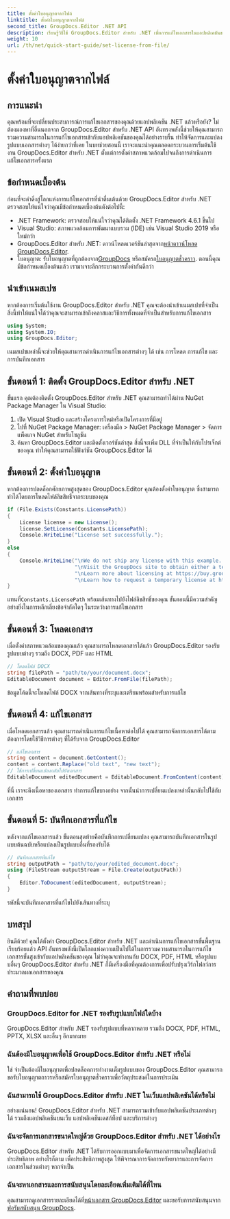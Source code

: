 ```yaml
---
title: ตั้งค่าใบอนุญาตจากไฟล์
linktitle: ตั้งค่าใบอนุญาตจากไฟล์
second_title: GroupDocs.Editor .NET API
description: เรียนรู้วิธีใช้ GroupDocs.Editor สำหรับ .NET เพื่อการแก้ไขเอกสารในแอปพลิเคชันของคุณได้อย่างราบรื่น รวมคำแนะนำทีละขั้นตอน เคล็ดลับ และคำถามที่พบบ่อย
weight: 10
url: /th/net/quick-start-guide/set-license-from-file/
---
```


# ตั้งค่าใบอนุญาตจากไฟล์

## การแนะนำ
คุณพร้อมที่จะเปลี่ยนประสบการณ์การแก้ไขเอกสารของคุณด้วยแอปพลิเคชัน .NET แล้วหรือยัง? ไม่ต้องมองหาที่อื่นนอกจาก GroupDocs.Editor สำหรับ .NET API อันทรงพลังนี้ช่วยให้คุณสามารถรวมความสามารถในการแก้ไขเอกสารเข้ากับแอปพลิเคชันของคุณได้อย่างราบรื่น ทำให้จัดการและแปลงรูปแบบเอกสารต่างๆ ได้ง่ายกว่าที่เคย ในบทช่วยสอนนี้ เราจะแนะนำคุณตลอดกระบวนการเริ่มต้นใช้งาน GroupDocs.Editor สำหรับ .NET ตั้งแต่การตั้งค่าสภาพแวดล้อมไปจนถึงการดำเนินการแก้ไขเอกสารครั้งแรก
## ข้อกำหนดเบื้องต้น
ก่อนที่จะดำดิ่งสู่โลกแห่งการแก้ไขเอกสารที่น่าตื่นเต้นด้วย GroupDocs.Editor สำหรับ .NET ตรวจสอบให้แน่ใจว่าคุณมีข้อกำหนดเบื้องต้นดังต่อไปนี้:
- .NET Framework: ตรวจสอบให้แน่ใจว่าคุณได้ติดตั้ง .NET Framework 4.6.1 ขึ้นไป
- Visual Studio: สภาพแวดล้อมการพัฒนาแบบรวม (IDE) เช่น Visual Studio 2019 หรือใหม่กว่า
-  GroupDocs.Editor สำหรับ .NET: ดาวน์โหลดเวอร์ชันล่าสุดจาก[หน้าดาวน์โหลด GroupDocs.Editor](https://releases.groupdocs.com/editor/net/).
-  ใบอนุญาต: รับใบอนุญาตที่ถูกต้องจาก[GroupDocs](https://purchase.groupdocs.com/buy) หรือสมัครก[ใบอนุญาตชั่วคราว](https://purchase.groupdocs.com/temporary-license/).
ตอนนี้คุณมีข้อกำหนดเบื้องต้นแล้ว เรามาเจาะลึกกระบวนการตั้งค่ากันดีกว่า
## นำเข้าเนมสเปซ
หากต้องการเริ่มต้นใช้งาน GroupDocs.Editor สำหรับ .NET คุณจะต้องนำเข้าเนมสเปซที่จำเป็น สิ่งนี้ทำให้แน่ใจได้ว่าคุณจะสามารถเข้าถึงคลาสและวิธีการทั้งหมดที่จำเป็นสำหรับการแก้ไขเอกสาร
```csharp
using System;
using System.IO;
using GroupDocs.Editor;
```
เนมสเปซเหล่านี้จะช่วยให้คุณสามารถดำเนินการแก้ไขเอกสารต่างๆ ได้ เช่น การโหลด การแก้ไข และการบันทึกเอกสาร
## ขั้นตอนที่ 1: ติดตั้ง GroupDocs.Editor สำหรับ .NET
ขั้นแรก คุณต้องติดตั้ง GroupDocs.Editor สำหรับ .NET คุณสามารถทำได้ผ่าน NuGet Package Manager ใน Visual Studio:
1. เปิด Visual Studio และสร้างโครงการใหม่หรือเปิดโครงการที่มีอยู่
2. ไปที่ NuGet Package Manager: เครื่องมือ > NuGet Package Manager > จัดการแพ็คเกจ NuGet สำหรับโซลูชัน
3. ค้นหา GroupDocs.Editor และติดตั้งเวอร์ชันล่าสุด
สิ่งนี้จะเพิ่ม DLL ที่จำเป็นให้กับโปรเจ็กต์ของคุณ ทำให้คุณสามารถใช้ฟังก์ชัน GroupDocs.Editor ได้
## ขั้นตอนที่ 2: ตั้งค่าใบอนุญาต
หากต้องการปลดล็อกศักยภาพสูงสุดของ GroupDocs.Editor คุณต้องตั้งค่าใบอนุญาต ซึ่งสามารถทำได้โดยการโหลดไฟล์ลิขสิทธิ์จากระบบของคุณ
```csharp
if (File.Exists(Constants.LicensePath))
{
    License license = new License();
    license.SetLicense(Constants.LicensePath);
    Console.WriteLine("License set successfully.");
}
else
{
    Console.WriteLine("\nWe do not ship any license with this example. " +
                      "\nVisit the GroupDocs site to obtain either a temporary or permanent license. " +
                      "\nLearn more about licensing at https://buy.groupdocs.com/faqs/licensing -
                      "\nLearn how to request a temporary license at https://buy.groupdocs.com/temporary-license");
}
```
 แทนที่`Constants.LicensePath` พร้อมเส้นทางไปยังไฟล์ลิขสิทธิ์ของคุณ ขั้นตอนนี้มีความสำคัญอย่างยิ่งในการหลีกเลี่ยงข้อจำกัดใดๆ ในระหว่างการแก้ไขเอกสาร 
## ขั้นตอนที่ 3: โหลดเอกสาร
เมื่อตั้งค่าสภาพแวดล้อมของคุณแล้ว คุณสามารถโหลดเอกสารได้แล้ว GroupDocs.Editor รองรับรูปแบบต่างๆ รวมถึง DOCX, PDF และ HTML
```csharp
// โหลดไฟล์ DOCX
string filePath = "path/to/your/document.docx";
EditableDocument document = Editor.FromFile(filePath);
```
ข้อมูลโค้ดนี้จะโหลดไฟล์ DOCX จากเส้นทางที่ระบุและเตรียมพร้อมสำหรับการแก้ไข
## ขั้นตอนที่ 4: แก้ไขเอกสาร
เมื่อโหลดเอกสารแล้ว คุณสามารถดำเนินการแก้ไขเนื้อหาต่อไปได้ คุณสามารถจัดการเอกสารได้ตามต้องการโดยใช้วิธีการต่างๆ ที่ได้รับจาก GroupDocs.Editor
```csharp
// แก้ไขเอกสาร
string content = document.GetContent();
content = content.Replace("old text", "new text");
// ใช้การเปลี่ยนแปลงกลับไปยังเอกสาร
EditableDocument editedDocument = EditableDocument.FromContent(content);
```
ที่นี่ เราจะดึงเนื้อหาของเอกสาร ทำการแก้ไขบางอย่าง จากนั้นนำการเปลี่ยนแปลงเหล่านั้นกลับไปใช้กับเอกสาร
## ขั้นตอนที่ 5: บันทึกเอกสารที่แก้ไข
หลังจากแก้ไขเอกสารแล้ว ขั้นตอนสุดท้ายคือบันทึกการเปลี่ยนแปลง คุณสามารถบันทึกเอกสารในรูปแบบต้นฉบับหรือแปลงเป็นรูปแบบอื่นที่รองรับได้
```csharp
// บันทึกเอกสารที่แก้ไข
string outputPath = "path/to/your/edited_document.docx";
using (FileStream outputStream = File.Create(outputPath))
{
    Editor.ToDocument(editedDocument, outputStream);
}
```
รหัสนี้จะบันทึกเอกสารที่แก้ไขไปยังเส้นทางที่ระบุ
## บทสรุป
ยินดีด้วย! คุณได้ตั้งค่า GroupDocs.Editor สำหรับ .NET และดำเนินการแก้ไขเอกสารขั้นพื้นฐานเรียบร้อยแล้ว API อันทรงพลังนี้เปิดโลกแห่งความเป็นไปได้ในการรวมความสามารถในการแก้ไขเอกสารขั้นสูงเข้ากับแอปพลิเคชันของคุณ ไม่ว่าคุณจะทำงานกับ DOCX, PDF, HTML หรือรูปแบบอื่นๆ GroupDocs.Editor สำหรับ .NET ก็มีเครื่องมือที่คุณต้องการเพื่อปรับปรุงเวิร์กโฟลว์การประมวลผลเอกสารของคุณ
## คำถามที่พบบ่อย
### GroupDocs.Editor for .NET รองรับรูปแบบไฟล์ใดบ้าง
GroupDocs.Editor สำหรับ .NET รองรับรูปแบบที่หลากหลาย รวมถึง DOCX, PDF, HTML, PPTX, XLSX และอื่นๆ อีกมากมาย
### ฉันต้องมีใบอนุญาตเพื่อใช้ GroupDocs.Editor สำหรับ .NET หรือไม่
ใช่ จำเป็นต้องมีใบอนุญาตเพื่อปลดล็อคการทำงานเต็มรูปแบบของ GroupDocs.Editor คุณสามารถขอรับใบอนุญาตถาวรหรือสมัครใบอนุญาตชั่วคราวเพื่อวัตถุประสงค์ในการประเมิน
### ฉันสามารถใช้ GroupDocs.Editor สำหรับ .NET ในเว็บแอปพลิเคชันได้หรือไม่
อย่างแน่นอน! GroupDocs.Editor สำหรับ .NET สามารถรวมเข้ากับแอปพลิเคชันประเภทต่างๆ ได้ รวมถึงแอปพลิเคชันบนเว็บ แอปพลิเคชันเดสก์ท็อป และบริการต่างๆ
### ฉันจะจัดการเอกสารขนาดใหญ่ด้วย GroupDocs.Editor สำหรับ .NET ได้อย่างไร
GroupDocs.Editor สำหรับ .NET ได้รับการออกแบบมาเพื่อจัดการเอกสารขนาดใหญ่ได้อย่างมีประสิทธิภาพ อย่างไรก็ตาม เพื่อประสิทธิภาพสูงสุด ให้พิจารณาการจัดการทรัพยากรและการจัดการเอกสารในส่วนต่างๆ หากจำเป็น
### ฉันจะหาเอกสารและการสนับสนุนโดยละเอียดเพิ่มเติมได้ที่ไหน
 คุณสามารถดูเอกสารรายละเอียดได้ที่[หน้าเอกสาร GroupDocs.Editor](https://tutorials.groupdocs.com/editor/net/) และขอรับการสนับสนุนจาก[ฟอรัมสนับสนุน GroupDocs](https://forum.groupdocs.com/c/editor/20).